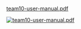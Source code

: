 [team10-user-manual.pdf](https://github.com/Kunutza/GoGreen/blob/main/team10-user-manual.pdf)

[![team10-user-manual.pdf](preview-image.png)](https://github.com/Kunutza/GoGreen/blob/main/team10-user-manual.pdf)

